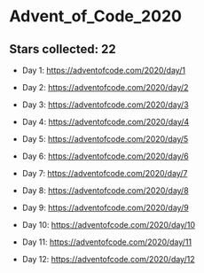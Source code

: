 # Advent_of_Code_2020

## Stars collected: 22

* Day 1: https://adventofcode.com/2020/day/1

* Day 2: https://adventofcode.com/2020/day/2

* Day 3: https://adventofcode.com/2020/day/3

* Day 4: https://adventofcode.com/2020/day/4

* Day 5: https://adventofcode.com/2020/day/5

* Day 6: https://adventofcode.com/2020/day/6

* Day 7: https://adventofcode.com/2020/day/7

* Day 8: https://adventofcode.com/2020/day/8

* Day 9: https://adventofcode.com/2020/day/9

* Day 10: https://adventofcode.com/2020/day/10

* Day 11: https://adventofcode.com/2020/day/11

* Day 12: https://adventofcode.com/2020/day/12
